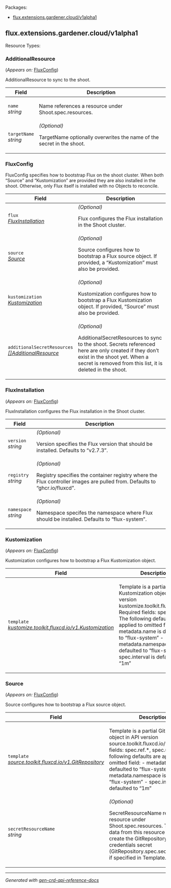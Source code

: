 <p>Packages:</p>
<ul>
<li>
<a href="#flux.extensions.gardener.cloud%2fv1alpha1">flux.extensions.gardener.cloud/v1alpha1</a>
</li>
</ul>
<h2 id="flux.extensions.gardener.cloud/v1alpha1">flux.extensions.gardener.cloud/v1alpha1</h2>
Resource Types:
<ul></ul>
<h3 id="flux.extensions.gardener.cloud/v1alpha1.AdditionalResource">AdditionalResource
</h3>
<p>
(<em>Appears on:</em>
<a href="#flux.extensions.gardener.cloud/v1alpha1.FluxConfig">FluxConfig</a>)
</p>
<p>
<p>AdditionalResource to sync to the shoot.</p>
</p>
<table>
<thead>
<tr>
<th>Field</th>
<th>Description</th>
</tr>
</thead>
<tbody>
<tr>
<td>
<code>name</code></br>
<em>
string
</em>
</td>
<td>
<p>Name references a resource under Shoot.spec.resources.</p>
</td>
</tr>
<tr>
<td>
<code>targetName</code></br>
<em>
string
</em>
</td>
<td>
<em>(Optional)</em>
<p>TargetName optionally overwrites the name of the secret in the shoot.</p>
</td>
</tr>
</tbody>
</table>
<h3 id="flux.extensions.gardener.cloud/v1alpha1.FluxConfig">FluxConfig
</h3>
<p>
<p>FluxConfig specifies how to bootstrap Flux on the shoot cluster.
When both &ldquo;Source&rdquo; and &ldquo;Kustomization&rdquo; are provided they are also installed in the shoot.
Otherwise, only Flux itself is installed with no Objects to reconcile.</p>
</p>
<table>
<thead>
<tr>
<th>Field</th>
<th>Description</th>
</tr>
</thead>
<tbody>
<tr>
<td>
<code>flux</code></br>
<em>
<a href="#flux.extensions.gardener.cloud/v1alpha1.FluxInstallation">
FluxInstallation
</a>
</em>
</td>
<td>
<em>(Optional)</em>
<p>Flux configures the Flux installation in the Shoot cluster.</p>
</td>
</tr>
<tr>
<td>
<code>source</code></br>
<em>
<a href="#flux.extensions.gardener.cloud/v1alpha1.Source">
Source
</a>
</em>
</td>
<td>
<em>(Optional)</em>
<p>Source configures how to bootstrap a Flux source object.
If provided, a &ldquo;Kustomization&rdquo; must also be provided.</p>
</td>
</tr>
<tr>
<td>
<code>kustomization</code></br>
<em>
<a href="#flux.extensions.gardener.cloud/v1alpha1.Kustomization">
Kustomization
</a>
</em>
</td>
<td>
<em>(Optional)</em>
<p>Kustomization configures how to bootstrap a Flux Kustomization object.
If provided, &ldquo;Source&rdquo; must also be provided.</p>
</td>
</tr>
<tr>
<td>
<code>additionalSecretResources</code></br>
<em>
<a href="#flux.extensions.gardener.cloud/v1alpha1.AdditionalResource">
[]AdditionalResource
</a>
</em>
</td>
<td>
<em>(Optional)</em>
<p>AdditionalSecretResources to sync to the shoot.
Secrets referenced here are only created if they don&rsquo;t exist in the shoot yet.
When a secret is removed from this list, it is deleted in the shoot.</p>
</td>
</tr>
</tbody>
</table>
<h3 id="flux.extensions.gardener.cloud/v1alpha1.FluxInstallation">FluxInstallation
</h3>
<p>
(<em>Appears on:</em>
<a href="#flux.extensions.gardener.cloud/v1alpha1.FluxConfig">FluxConfig</a>)
</p>
<p>
<p>FluxInstallation configures the Flux installation in the Shoot cluster.</p>
</p>
<table>
<thead>
<tr>
<th>Field</th>
<th>Description</th>
</tr>
</thead>
<tbody>
<tr>
<td>
<code>version</code></br>
<em>
string
</em>
</td>
<td>
<em>(Optional)</em>
<p>Version specifies the Flux version that should be installed.
Defaults to &ldquo;v2.7.3&rdquo;.</p>
</td>
</tr>
<tr>
<td>
<code>registry</code></br>
<em>
string
</em>
</td>
<td>
<em>(Optional)</em>
<p>Registry specifies the container registry where the Flux controller images are pulled from.
Defaults to &ldquo;ghcr.io/fluxcd&rdquo;.</p>
</td>
</tr>
<tr>
<td>
<code>namespace</code></br>
<em>
string
</em>
</td>
<td>
<em>(Optional)</em>
<p>Namespace specifes the namespace where Flux should be installed.
Defaults to &ldquo;flux-system&rdquo;.</p>
</td>
</tr>
</tbody>
</table>
<h3 id="flux.extensions.gardener.cloud/v1alpha1.Kustomization">Kustomization
</h3>
<p>
(<em>Appears on:</em>
<a href="#flux.extensions.gardener.cloud/v1alpha1.FluxConfig">FluxConfig</a>)
</p>
<p>
<p>Kustomization configures how to bootstrap a Flux Kustomization object.</p>
</p>
<table>
<thead>
<tr>
<th>Field</th>
<th>Description</th>
</tr>
</thead>
<tbody>
<tr>
<td>
<code>template</code></br>
<em>
<a href="https://fluxcd.io/flux/components/kustomize/api/v1/#kustomize.toolkit.fluxcd.io/v1.Kustomization">
kustomize.toolkit.fluxcd.io/v1.Kustomization
</a>
</em>
</td>
<td>
<p>Template is a partial Kustomization object in API version kustomize.toolkit.fluxcd.io/v1.
Required fields: spec.path.
The following defaults are applied to omitted field:
- metadata.name is defaulted to &ldquo;flux-system&rdquo;
- metadata.namespace is defaulted to &ldquo;flux-system&rdquo;
- spec.interval is defaulted to &ldquo;1m&rdquo;</p>
</td>
</tr>
</tbody>
</table>
<h3 id="flux.extensions.gardener.cloud/v1alpha1.Source">Source
</h3>
<p>
(<em>Appears on:</em>
<a href="#flux.extensions.gardener.cloud/v1alpha1.FluxConfig">FluxConfig</a>)
</p>
<p>
<p>Source configures how to bootstrap a Flux source object.</p>
</p>
<table>
<thead>
<tr>
<th>Field</th>
<th>Description</th>
</tr>
</thead>
<tbody>
<tr>
<td>
<code>template</code></br>
<em>
<a href="https://fluxcd.io/flux/components/source/api/v1/#source.toolkit.fluxcd.io/v1.GitRepository">
source.toolkit.fluxcd.io/v1.GitRepository
</a>
</em>
</td>
<td>
<p>Template is a partial GitRepository object in API version source.toolkit.fluxcd.io/v1.
Required fields: spec.ref.*, spec.url.
The following defaults are applied to omitted field:
- metadata.name is defaulted to &ldquo;flux-system&rdquo;
- metadata.namespace is defaulted to &ldquo;flux-system&rdquo;
- spec.interval is defaulted to &ldquo;1m&rdquo;</p>
</td>
</tr>
<tr>
<td>
<code>secretResourceName</code></br>
<em>
string
</em>
</td>
<td>
<em>(Optional)</em>
<p>SecretResourceName references a resource under Shoot.spec.resources.
The secret data from this resource is used to create the GitRepository&rsquo;s credentials secret
(GitRepository.spec.secretRef.name) if specified in Template.</p>
</td>
</tr>
</tbody>
</table>
<hr/>
<p><em>
Generated with <a href="https://github.com/ahmetb/gen-crd-api-reference-docs">gen-crd-api-reference-docs</a>
</em></p>
